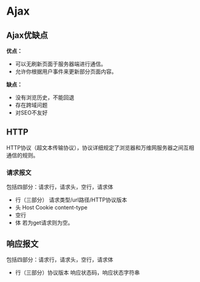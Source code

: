 #  Ajax

## Ajax优缺点

**优点：**

* 可以无刷新页面于服务器端进行通信。
* 允许你根据用户事件来更新部分页面内容。

**缺点：**

* 没有浏览历史，不能回退
* 存在跨域问题
* 对SEO不友好

## HTTP

HTTP协议（超文本传输协议），协议详细规定了浏览器和万维网服务器之间互相通信的规则。

### 请求报文

包括四部分：请求行，请求头，空行，请求体

* 行（三部分）  请求类型/url路径/HTTP协议版本
* 头 Host Cookie content-type
* 空行
* 体 若为get请求则为空。

## 响应报文

包括四部分：请求行，请求头，空行，请求体

* 行（三部分）协议版本 响应状态码，响应状态字符串
